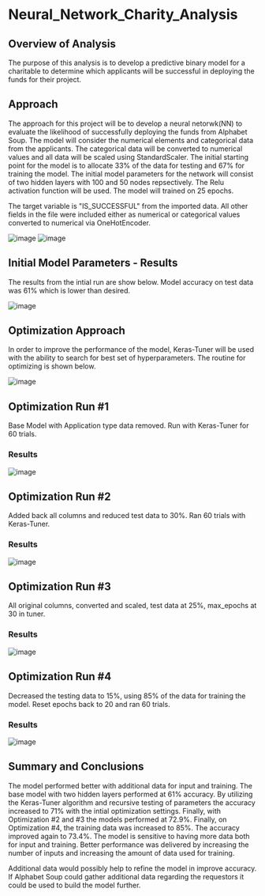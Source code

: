 # Neural_Network_Charity_Analysis

## Overview of Analysis

The purpose of this analysis is to develop a predictive binary model for a charitable to determine which applicants will be successful in deploying the funds for their project.

## Approach

The approach for this project will be to develop a neural netorwk(NN) to evaluate the likelihood of successfully deploying the funds from Alphabet Soup.  The model will consider the numerical elements and categorical data from the applicants.  The categorical data will be converted to numerical values and all data will be scaled using StandardScaler.   The initial starting point for the model is to allocate 33% of the data for testing and 67% for training the model.  The initial model parameters for the network will consist of two hidden layers with 100 and 50 nodes repsectively.  The Relu activation function will be used.  The model will trained on 25 epochs.

The target variable is "IS_SUCCESSFUL" from the imported data.  All other fields in the file were included either as numerical or categorical values converted to numerical via OneHotEncoder.

![image](https://user-images.githubusercontent.com/101779456/182060800-c26eb7ce-ea8b-481c-92f5-87dae67a3079.png)
![image](https://user-images.githubusercontent.com/101779456/182060856-ba319358-97db-4516-a699-0b8510b0d6f2.png)


## Initial Model Parameters - Results

The results from the intial run are show below.  Model accuracy on test data was 61% which is lower than desired.

![image](https://user-images.githubusercontent.com/101779456/182060735-bcbc5db0-fd95-4c45-bee6-89704a9963cc.png)
## Optimization Approach
In order to improve the performance of the model, Keras-Tuner will be used with the ability to search for best set of hyperparameters.  The routine for optimizing is shown below.

![image](https://user-images.githubusercontent.com/101779456/182252152-55e953d0-4a7d-49f9-b967-181f9725539c.png)


## Optimization Run #1
Base Model with Application type data removed.  Run with Keras-Tuner for 60 trials.  



### Results
![image](https://user-images.githubusercontent.com/101779456/182251753-d1a6422e-3fb7-452f-bba0-5ee330b4d07b.png)


## Optimization Run #2
Added back all columns and reduced test data to 30%.  Ran 60 trials with Keras-Tuner.

### Results

![image](https://user-images.githubusercontent.com/101779456/182253955-1b25f6ce-f61d-4b6e-adc9-158f08aa2c69.png)


## Optimization Run #3

All original columns, converted and scaled, test data at 25%, max_epochs at 30 in tuner.

### Results

![image](https://user-images.githubusercontent.com/101779456/182255826-1d85f496-b752-4d84-ad7e-ebb7c82eafb9.png)

## Optimization Run #4

Decreased the testing data to 15%, using 85% of the data for training the model.  Reset epochs back to 20 and ran 60 trials.

### Results

![image](https://user-images.githubusercontent.com/101779456/182258997-508c50b8-c6e7-4954-ab97-c4ac4f0ea2ed.png)


## Summary and Conclusions

The model performed better with additional data for input and training.  The base model with two hidden layers performed at 61% accuracy.  By utilizing the Keras-Tuner algorithm and recursive testing of parameters the accuracy increased to 71% with the intial optimization settings.  Finally, with Optimization #2 and #3 the models performed at 72.9%.  Finally, on Optimization #4, the training data was increased to 85%.  The accuracy improved again to 73.4%.   The model is sensitive to having more data both for input and training.  Better performance was delivered by increasing the number of inputs and increasing the amount of data used for training.  

Additional data would possibly help to refine the model in improve accuracy.  If Alphabet Soup could gather additional data regarding the requestors it could be used to build the model further.  


